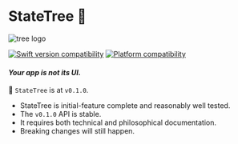 # StateTree 🌳

<picture style="transform: scale(0.5)">
<source media="(prefers-color-scheme: dark)" srcset="https://github.com/GoodHatsLLC/StateTree/assets/509838/38b847ef-dfa1-4a42-b317-b38e48390df5" />
<source media="(prefers-color-scheme: light)" srcset="https://github.com/GoodHatsLLC/StateTree/assets/509838/f10fa7ab-2e17-42e7-bed6-950ab9628695" />
<img alt="tree logo" src="https://github.com/GoodHatsLLC/StateTree/assets/509838/f10fa7ab-2e17-42e7-bed6-950ab9628695" />
</picture>

[![Swift version compatibility](https://img.shields.io/endpoint?url=https%3A%2F%2Fswiftpackageindex.com%2Fapi%2Fpackages%2FGoodHatsLLC%2FStateTree%2Fbadge%3Ftype%3Dswift-versions)](https://swiftpackageindex.com/GoodHatsLLC/StateTree)
[![Platform compatibility](https://img.shields.io/endpoint?url=https%3A%2F%2Fswiftpackageindex.com%2Fapi%2Fpackages%2FGoodHatsLLC%2FStateTree%2Fbadge%3Ftype%3Dplatforms)](https://swiftpackageindex.com/GoodHatsLLC/StateTree)

#### *Your app is not its UI.*

🌱 `StateTree` is at `v0.1.0`.

- StateTree is initial-feature complete and reasonably well tested.
- The `v0.1.0` API is stable.
- It requires both technical and philosophical documentation.
- Breaking changes will still happen.
